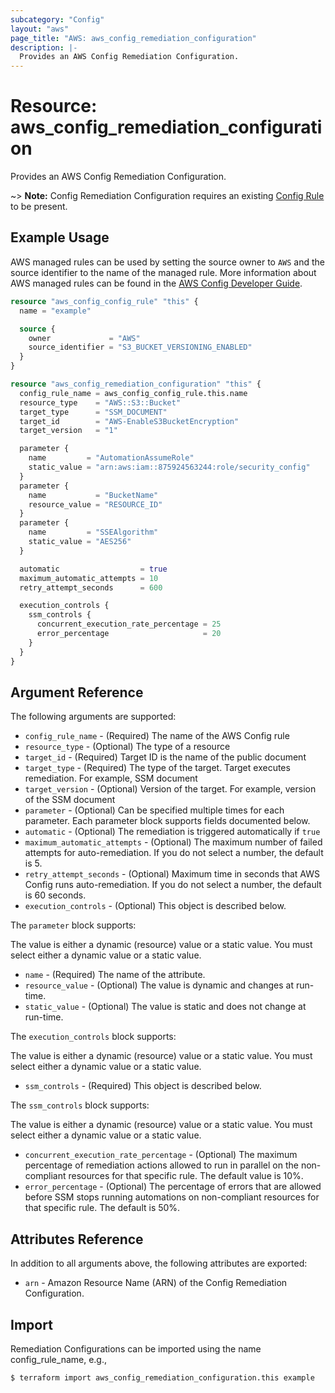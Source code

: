 ```yaml
---
subcategory: "Config"
layout: "aws"
page_title: "AWS: aws_config_remediation_configuration"
description: |-
  Provides an AWS Config Remediation Configuration.
---
```


# Resource: aws_config_remediation_configuration

Provides an AWS Config Remediation Configuration.

~> **Note:** Config Remediation Configuration requires an existing [Config Rule](/docs/providers/aws/r/config_config_rule.html) to be present.

## Example Usage

AWS managed rules can be used by setting the source owner to `AWS` and the source identifier to the name of the managed rule. More information about AWS managed rules can be found in the [AWS Config Developer Guide](https://docs.aws.amazon.com/config/latest/developerguide/evaluate-config_use-managed-rules.html).

```terraform
resource "aws_config_config_rule" "this" {
  name = "example"

  source {
    owner             = "AWS"
    source_identifier = "S3_BUCKET_VERSIONING_ENABLED"
  }
}

resource "aws_config_remediation_configuration" "this" {
  config_rule_name = aws_config_config_rule.this.name
  resource_type    = "AWS::S3::Bucket"
  target_type      = "SSM_DOCUMENT"
  target_id        = "AWS-EnableS3BucketEncryption"
  target_version   = "1"

  parameter {
    name         = "AutomationAssumeRole"
    static_value = "arn:aws:iam::875924563244:role/security_config"
  }
  parameter {
    name           = "BucketName"
    resource_value = "RESOURCE_ID"
  }
  parameter {
    name         = "SSEAlgorithm"
    static_value = "AES256"
  }

  automatic                  = true
  maximum_automatic_attempts = 10
  retry_attempt_seconds      = 600

  execution_controls {
    ssm_controls {
      concurrent_execution_rate_percentage = 25
      error_percentage                     = 20
    }
  }
}
```

## Argument Reference

The following arguments are supported:

* `config_rule_name` - (Required) The name of the AWS Config rule
* `resource_type` - (Optional) The type of a resource
* `target_id` - (Required) Target ID is the name of the public document
* `target_type` - (Required) The type of the target. Target executes remediation. For example, SSM document
* `target_version` - (Optional) Version of the target. For example, version of the SSM document
* `parameter` - (Optional) Can be specified multiple times for each
   parameter. Each parameter block supports fields documented below.
* `automatic` - (Optional) The remediation is triggered automatically if `true`
* `maximum_automatic_attempts` - (Optional) The maximum number of failed attempts for auto-remediation. If you do not select a number, the default is 5.
* `retry_attempt_seconds` - (Optional) Maximum time in seconds that AWS Config runs auto-remediation. If you do not select a number, the default is 60 seconds.
* `execution_controls` - (Optional) This object is described below.

The `parameter` block supports:

The value is either a dynamic (resource) value or a static value.
You must select either a dynamic value or a static value.

* `name` - (Required) The name of the attribute.
* `resource_value` - (Optional) The value is dynamic and changes at run-time.
* `static_value` - (Optional) The value is static and does not change at run-time.

The `execution_controls` block supports:

The value is either a dynamic (resource) value or a static value.
You must select either a dynamic value or a static value.

* `ssm_controls` - (Required) This object is described below.

The `ssm_controls` block supports:

The value is either a dynamic (resource) value or a static value.
You must select either a dynamic value or a static value.

* `concurrent_execution_rate_percentage` - (Optional) The maximum percentage of remediation actions allowed to run in parallel on the non-compliant resources for that specific rule.  The default value is 10%.
* `error_percentage` - (Optional) The percentage of errors that are allowed before SSM stops running automations on non-compliant resources for that specific rule.  The default is 50%.

## Attributes Reference

In addition to all arguments above, the following attributes are exported:

* `arn` - Amazon Resource Name (ARN) of the Config Remediation Configuration.

## Import

Remediation Configurations can be imported using the name config_rule_name, e.g.,

```
$ terraform import aws_config_remediation_configuration.this example
```
